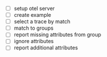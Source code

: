 - [ ] setup otel server
- [ ] create example
- [ ] select a trace by match
- [ ] match to groups
- [ ] report missing attributes from group
- [ ] ignore attributes
- [ ] report additional attributes

